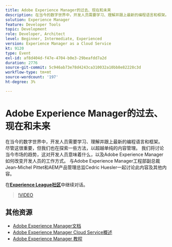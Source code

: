 ```yaml
---
title: Adobe Experience Manager的过去、现在和未来
description: 在当今的数字世界中，开发人员需要学习、理解并跟上最新的编程语言和框架。 尽管这很重要，但我们也在探索一些方法，以超越单纯的内容管理。 我们将讨论当今市场的趋势，这对开发人员意味着什么，以及Adobe Experience Manager如何改变开发人员的工作方式。 与Adobe Experience Manager工程部副总裁Jean-Michel Pittet和AEM产品管理总监Cedric Huesler一起讨论此内容及其他内容。
solution: Experience Manager
feature: Developer Tools
topic: Development
role: Developer, Architect
level: Beginner, Intermediate, Experienced
version: Experience Manager as a Cloud Service
kt: 9120
type: Event
exl-id: af8d404d-f47e-4704-b0e3-29beafdd7a2d
duration: 2776
source-git-commit: 5c946ab73e78d4243ca310032a10bb8e82228c3d
workflow-type: tm+mt
source-wordcount: '197'
ht-degree: 3%

---
```


# Adobe Experience Manager的过去、现在和未来

在当今的数字世界中，开发人员需要学习、理解并跟上最新的编程语言和框架。 尽管这很重要，但我们也在探索一些方法，以超越单纯的内容管理。 我们将讨论当今市场的趋势，这对开发人员意味着什么，以及Adobe Experience Manager如何改变开发人员的工作方式。 与Adobe Experience Manager工程部副总裁Jean-Michel Pittet和AEM产品管理总监Cedric Huesler一起讨论此内容及其他内容。

在&#x200B;**[Experience League社区](https://adobe.ly/2WrPvNj)**&#x200B;中继续对话。

>[!VIDEO](https://video.tv.adobe.com/v/337528/?quality=12&learn=on&hidetitle=true)

## 其他资源

- [Adobe Experience Manager文档](https://experienceleague.adobe.com/docs/experience-manager-cloud-service.html)
- [Adobe Experience Manager Cloud Service概述](https://experienceleague.adobe.com/docs/experience-manager-cloud-service/overview/home.html)
- [Adobe Experience Manager 教程](https://experienceleague.adobe.com/docs/experience-manager-tutorials.html)
